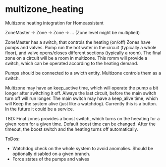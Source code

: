 # multizone_heating
Multizone heating integration for Homeassistant

ZoneMaster -> Zone -> Zone -> ...
(Zone level might be multiplied)

ZoneMaster has a switch, that controls the heating (on/off)
Zones have pumps and valves. Pump run the hot water in the circuit (typically a whole floor), and valve opens/closes different sections (typically a room). The final zone on a circuit will be a room in multizone. This romm will provide a switch, which can be operated according to the heating demand.

Pumps should be connected to a swicth entity. Multizone controls them as a switch.

Multizone may have an keep_active time, which will operate the pump a bit longer after switching it off. Always the last circuit, before the main switch turn off will run longer.
The main switch may have a keep_alive time, which will Keep the system alive (just like a watchdog). Currently this is a button. In the future it could be a service.

TBD:
Final zones provides a boost switch, which turns on the heeating for a given room for a given time. Default boost
time can be changed. After the timeout, the boost switch and the heating turns off automatically.

ToDos:
- Watchdog check on the whole system to avoid anomalies. Should be optionally disabled on a given branch.
- Force states of the pumps and valves